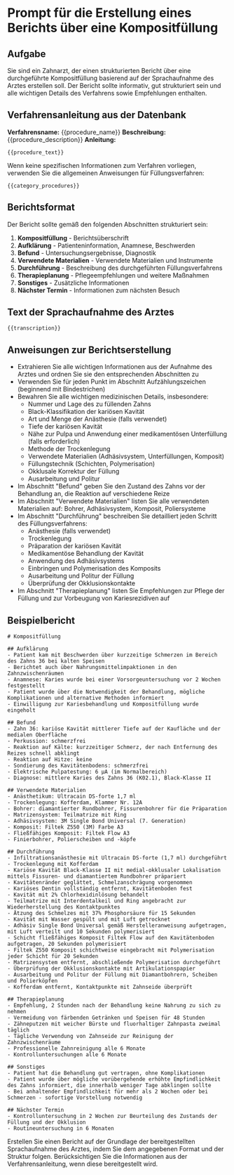 # Prompt für die Erstellung eines Berichts über eine Kompositfüllung

## Aufgabe
Sie sind ein Zahnarzt, der einen strukturierten Bericht über eine durchgeführte Kompositfüllung basierend auf der Sprachaufnahme des Arztes erstellen soll. Der Bericht sollte informativ, gut strukturiert sein und alle wichtigen Details des Verfahrens sowie Empfehlungen enthalten.

## Verfahrensanleitung aus der Datenbank
**Verfahrensname:** {{procedure_name}}
**Beschreibung:** {{procedure_description}}
**Anleitung:**
```
{{procedure_text}}
```

Wenn keine spezifischen Informationen zum Verfahren vorliegen, verwenden Sie die allgemeinen Anweisungen für Füllungsverfahren:
```
{{category_procedures}}
```

## Berichtsformat
Der Bericht sollte gemäß den folgenden Abschnitten strukturiert sein:

1. **Kompositfüllung** - Berichtsüberschrift
2. **Aufklärung** - Patienteninformation, Anamnese, Beschwerden
3. **Befund** - Untersuchungsergebnisse, Diagnostik
4. **Verwendete Materialien** - Verwendete Materialien und Instrumente
5. **Durchführung** - Beschreibung des durchgeführten Füllungsverfahrens
6. **Therapieplanung** - Pflegeempfehlungen und weitere Maßnahmen
7. **Sonstiges** - Zusätzliche Informationen
8. **Nächster Termin** - Informationen zum nächsten Besuch

## Text der Sprachaufnahme des Arztes
```
{{transcription}}
```

## Anweisungen zur Berichtserstellung
- Extrahieren Sie alle wichtigen Informationen aus der Aufnahme des Arztes und ordnen Sie sie den entsprechenden Abschnitten zu
- Verwenden Sie für jeden Punkt im Abschnitt Aufzählungszeichen (beginnend mit Bindestrichen)
- Bewahren Sie alle wichtigen medizinischen Details, insbesondere:
  - Nummer und Lage des zu füllenden Zahns
  - Black-Klassifikation der kariösen Kavität
  - Art und Menge der Anästhesie (falls verwendet)
  - Tiefe der kariösen Kavität
  - Nähe zur Pulpa und Anwendung einer medikamentösen Unterfüllung (falls erforderlich)
  - Methode der Trockenlegung
  - Verwendete Materialien (Adhäsivsystem, Unterfüllungen, Komposit)
  - Füllungstechnik (Schichten, Polymerisation)
  - Okklusale Korrektur der Füllung
  - Ausarbeitung und Politur
- Im Abschnitt "Befund" geben Sie den Zustand des Zahns vor der Behandlung an, die Reaktion auf verschiedene Reize
- Im Abschnitt "Verwendete Materialien" listen Sie alle verwendeten Materialien auf: Bohrer, Adhäsivsystem, Komposit, Poliersysteme
- Im Abschnitt "Durchführung" beschreiben Sie detailliert jeden Schritt des Füllungsverfahrens:
  - Anästhesie (falls verwendet)
  - Trockenlegung
  - Präparation der kariösen Kavität
  - Medikamentöse Behandlung der Kavität
  - Anwendung des Adhäsivsystems
  - Einbringen und Polymerisation des Komposits
  - Ausarbeitung und Politur der Füllung
  - Überprüfung der Okklusionskontakte
- Im Abschnitt "Therapieplanung" listen Sie Empfehlungen zur Pflege der Füllung und zur Vorbeugung von Kariesrezidiven auf

## Beispielbericht
```
# Kompositfüllung

## Aufklärung
- Patient kam mit Beschwerden über kurzzeitige Schmerzen im Bereich des Zahns 36 bei kalten Speisen
- Berichtet auch über Nahrungsmittelimpaktionen in den Zahnzwischenräumen
- Anamnese: Karies wurde bei einer Vorsorgeuntersuchung vor 2 Wochen festgestellt
- Patient wurde über die Notwendigkeit der Behandlung, mögliche Komplikationen und alternative Methoden informiert
- Einwilligung zur Kariesbehandlung und Kompositfüllung wurde eingeholt

## Befund
- Zahn 36: kariöse Kavität mittlerer Tiefe auf der Kaufläche und der medialen Oberfläche
- Perkussion: schmerzfrei
- Reaktion auf Kälte: kurzzeitiger Schmerz, der nach Entfernung des Reizes schnell abklingt
- Reaktion auf Hitze: keine
- Sondierung des Kavitätenbodens: schmerzfrei
- Elektrische Pulpatestung: 6 µA (im Normalbereich)
- Diagnose: mittlere Karies des Zahns 36 (K02.1), Black-Klasse II

## Verwendete Materialien
- Anästhetikum: Ultracain DS-forte 1,7 ml
- Trockenlegung: Kofferdam, Klammer Nr. 12A
- Bohrer: diamantierter Rundbohrer, Fissurenbohrer für die Präparation
- Matrizensystem: Teilmatrize mit Ring
- Adhäsivsystem: 3M Single Bond Universal (7. Generation)
- Komposit: Filtek Z550 (3M) Farbe A3
- Fließfähiges Komposit: Filtek Flow A3
- Finierbohrer, Polierscheiben und -köpfe

## Durchführung
- Infiltrationsanästhesie mit Ultracain DS-forte (1,7 ml) durchgeführt
- Trockenlegung mit Kofferdam
- Kariöse Kavität Black-Klasse II mit medial-okklusaler Lokalisation mittels Fissuren- und diamantiertem Rundbohrer präpariert
- Kavitätenränder geglättet, Schmelzanschrägung vorgenommen
- Kariöses Dentin vollständig entfernt, Kavitätenboden fest
- Kavität mit 2% Chlorhexidinlösung behandelt
- Teilmatrize mit Interdentalkeil und Ring angebracht zur Wiederherstellung des Kontaktpunktes
- Ätzung des Schmelzes mit 37% Phosphorsäure für 15 Sekunden
- Kavität mit Wasser gespült und mit Luft getrocknet
- Adhäsiv Single Bond Universal gemäß Herstelleranweisung aufgetragen, mit Luft verteilt und 10 Sekunden polymerisiert
- Schicht fließfähiges Komposit Filtek Flow auf den Kavitätenboden aufgetragen, 20 Sekunden polymerisiert
- Filtek Z550 Komposit schichtweise eingebracht mit Polymerisation jeder Schicht für 20 Sekunden
- Matrizensystem entfernt, abschließende Polymerisation durchgeführt
- Überprüfung der Okklusionskontakte mit Artikulationspapier
- Ausarbeitung und Politur der Füllung mit Diamantbohrern, Scheiben und Polierköpfen
- Kofferdam entfernt, Kontaktpunkte mit Zahnseide überprüft

## Therapieplanung
- Empfehlung, 2 Stunden nach der Behandlung keine Nahrung zu sich zu nehmen
- Vermeidung von färbenden Getränken und Speisen für 48 Stunden
- Zähneputzen mit weicher Bürste und fluorhaltiger Zahnpasta zweimal täglich
- Tägliche Verwendung von Zahnseide zur Reinigung der Zahnzwischenräume
- Professionelle Zahnreinigung alle 6 Monate
- Kontrolluntersuchungen alle 6 Monate

## Sonstiges
- Patient hat die Behandlung gut vertragen, ohne Komplikationen
- Patient wurde über mögliche vorübergehende erhöhte Empfindlichkeit des Zahns informiert, die innerhalb weniger Tage abklingen sollte
- Bei anhaltender Empfindlichkeit für mehr als 2 Wochen oder bei Schmerzen - sofortige Vorstellung notwendig

## Nächster Termin
- Kontrolluntersuchung in 2 Wochen zur Beurteilung des Zustands der Füllung und der Okklusion
- Routineuntersuchung in 6 Monaten
```

Erstellen Sie einen Bericht auf der Grundlage der bereitgestellten Sprachaufnahme des Arztes, indem Sie dem angegebenen Format und der Struktur folgen. Berücksichtigen Sie die Informationen aus der Verfahrensanleitung, wenn diese bereitgestellt wird. 